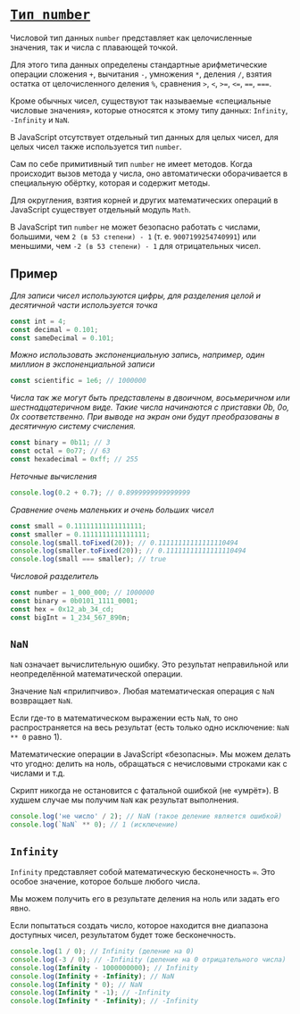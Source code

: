 # [`Тип number`](../index.md)

Числовой тип данных `number` представляет как целочисленные значения, так и числа с плавающей точкой.

Для этого типа данных определены стандартные арифметические операции сложения `+`, вычитания `-`, умножения `*`, деления `/`, взятия остатка от целочисленного деления `%`, сравнения `>`, `<`, `>=`, `<=`, `==`, `===`.

Кроме обычных чисел, существуют так называемые «специальные числовые значения», которые относятся к этому типу данных: `Infinity`, `-Infinity` и `NaN`.

В JavaScript отсутствует отдельный тип данных для целых чисел, для целых чисел также используется тип `number`.

Сам по себе примитивный тип `number` не имеет методов. Когда происходит вызов метода у числа, оно автоматически оборачивается в специальную обёртку, которая и содержит методы.

Для округления, взятия корней и других математических операций в JavaScript существует отдельный модуль `Math`.

В JavaScript тип `number` не может безопасно работать с числами, большими, чем `2 (в 53 степени) - 1` (т. е. `9007199254740991`) или меньшими, чем `-2 (в 53 степени) - 1` для отрицательных чисел.

## Пример

_Для записи чисел используются цифры, для разделения целой и десятичной части используется точка_

```js
const int = 4;
const decimal = 0.101;
const sameDecimal = 0.101;
```

_Можно использовать экспоненциальную запись, например, один миллион в экспоненциальной записи_

```js
const scientific = 1e6; // 1000000
```

_Числа так же могут быть представлены в двоичном, восьмеричном или шестнадцатеричном виде. Такие числа начинаются с приставки 0b, 0o, 0x соответственно. При выводе на экран они будут преобразованы в десятичную систему счисления._

```js
const binary = 0b11; // 3
const octal = 0o77; // 63
const hexadecimal = 0xff; // 255
```

_Неточные вычисления_

```js
console.log(0.2 + 0.7); // 0.8999999999999999
```

_Сравнение очень маленьких и очень больших чисел_

```js
const small = 0.11111111111111111;
const smaller = 0.1111111111111111;
console.log(small.toFixed(20)); // 0.11111111111111110494
console.log(smaller.toFixed(20)); // 0.11111111111111110494
console.log(small === smaller); // true
```

_Числовой разделитель_

```js
const number = 1_000_000; // 1000000
const binary = 0b0101_1111_0001;
const hex = 0x12_ab_34_cd;
const bigInt = 1_234_567_890n;
```

## `NaN`

`NaN` означает вычислительную ошибку. Это результат неправильной или неопределённой математической операции.

Значение `NaN` «прилипчиво». Любая математическая операция с `NaN` возвращает `NaN`.

Если где-то в математическом выражении есть `NaN`, то оно распространяется на весь результат (есть только одно исключение: `NaN ** 0` равно 1).

Математические операции в JavaScript «безопасны». Мы можем делать что угодно: делить на ноль, обращаться с нечисловыми строками как с числами и т.д.

Скрипт никогда не остановится с фатальной ошибкой (не «умрёт»). В худшем случае мы получим `NaN` как результат выполнения.

```js
console.log('не число' / 2); // NaN (такое деление является ошибкой)
console.log(`NaN` ** 0); // 1 (исключение)
```

## `Infinity`

`Infinity` представляет собой математическую бесконечность `∞`. Это особое значение, которое больше любого числа.

Мы можем получить его в результате деления на ноль или задать его явно.

Если попытаться создать число, которое находится вне диапазона доступных чисел, результатом будет тоже бесконечность.

```js
console.log(1 / 0); // Infinity (деление на 0)
console.log(-3 / 0); // -Infinity (деление на 0 отрицательного числа)
console.log(Infinity - 1000000000); // Infinity
console.log(Infinity + -Infinity); // NaN
console.log(Infinity * 0); // NaN
console.log(Infinity * -1); // -Infinity
console.log(Infinity * -Infinity); // -Infinity
```
